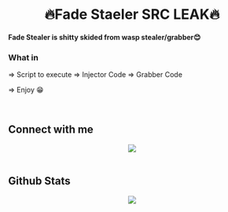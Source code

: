 # <div align="center"> 🔥Fade Staeler SRC LEAK🔥</div>  

#### Fade Stealer is shitty skided from wasp stealer/grabber😊  
  

### What in  
=> Script to execute
=> Injector Code
=> Grabber Code

=> Enjoy 😁  
  

<br/>  


## Connect with me  
<div align="center">
<img src="https://discord.c99.nl/widget/theme-2/756770433948319886.png" align="center" height="" width="" />
</div>  
  

<br/>  


## Github Stats  
<div align="center"><img src="https://github-readme-stats.vercel.app/api?username=Sysys242&show_icons=true&count_private=true&hide_border=true" align="center" /></div>
<br />
